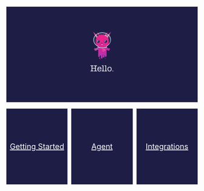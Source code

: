 ![Hello. Mondoo](./assets/hello.png)

<style>
.tile {
  display:block;
  height: 200px;
  width: 100%;
  border: none;
  background-color: #1E1D46;
  color: white !important;
  font-size: 20px;
  margin-right: 10px;
  line-height: 200px;
  text-align:center;
}

.tile:last-child {
  margin-right: 0px;
}

.flex-container {
  display: flex;
  flex-wrap: nowrap;
}
</style>

<div class="flex-container">
  <a href="/docs/get-started/" class="tile">
    <span >
      Getting Started
    </span>
  </a>
  <a href="/docs/agent/" class="tile">
    <span class="tile">
      Agent
    </span>
  </a>
  <a href="/docs/integration/" class="tile">
    <span class="tile">
      Integrations
    </span>
  </a>
</div>